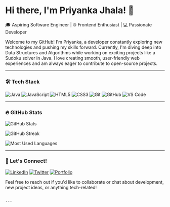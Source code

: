 
# Hi there, I'm Priyanka Jhala! 👋 




🎓 Aspiring Software Engineer | 🌐 Frontend Enthusiast | 💻 Passionate Developer

Welcome to my GitHub! I'm Priyanka, a developer constantly exploring new technologies and pushing my skills forward. Currently, I'm diving deep into Data Structures and Algorithms while working on exciting projects like a Sudoku solver in Java. I love creating smooth, user-friendly web experiences and am always eager to contribute to open-source projects.

---

### 🛠️ Tech Stack

![Java](https://img.shields.io/badge/Java-%23ED8B00.svg?style=for-the-badge&logo=java&logoColor=white)
![JavaScript](https://img.shields.io/badge/JavaScript-%23323330.svg?style=for-the-badge&logo=javascript&logoColor=%23F7DF1E)
![HTML5](https://img.shields.io/badge/HTML5-%23E34F26.svg?style=for-the-badge&logo=html5&logoColor=white)
![CSS3](https://img.shields.io/badge/CSS3-%231572B6.svg?style=for-the-badge&logo=css3&logoColor=white)
![Git](https://img.shields.io/badge/Git-%23F05033.svg?style=for-the-badge&logo=git&logoColor=white)
![GitHub](https://img.shields.io/badge/GitHub-%23121011.svg?style=for-the-badge&logo=github&logoColor=white)
![VS Code](https://img.shields.io/badge/VS%20Code-%23007ACC.svg?style=for-the-badge&logo=visual-studio-code&logoColor=white)

---

### 🔥 GitHub Stats

![GitHub Stats](https://github-readme-stats.vercel.app/api?username=priii-13&show_icons=true&theme=radical)

![GitHub Streak](https://github-readme-streak-stats.herokuapp.com?user=priii-13&theme=radical&hide_border=true)

![Most Used Languages](https://github-readme-stats.vercel.app/api/top-langs/?username=priii-13&layout=compact&theme=radical&langs_count=6)

---

### 🚀 Let's Connect!

[![LinkedIn](https://img.shields.io/badge/LinkedIn-%230077B5.svg?style=for-the-badge&logo=linkedin&logoColor=white)](https://www.linkedin.com/in/your-profile)
[![Twitter](https://img.shields.io/badge/Twitter-%231DA1F2.svg?style=for-the-badge&logo=twitter&logoColor=white)](https://twitter.com/yourprofile)
[![Portfolio](https://img.shields.io/badge/Portfolio-%23000000.svg?style=for-the-badge&logo=firefox&logoColor=white)](https://yourportfolio.com)

Feel free to reach out if you'd like to collaborate or chat about development, new project ideas, or anything tech-related!


```

---


